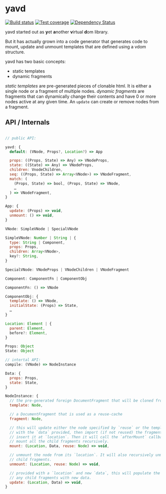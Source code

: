 # yavd

[![Build status][travis-image]][travis-url]
[![Test coverage][codecov-image]][codecov-url]
[![Dependency Status][david-image]][david-url]

yavd started out as **y**et **a**nother **v**irtual **d**om library.

But it has actually grown into a code generator that generates code to mount,
update and unmount templates that are defined using a vdom structure.

yavd has two basic concepts:
* static templates
* dynamic fragments

*static templates* are pre-generated pieces of clonable html. It is either a
single node or a fragment of multiple nodes.
*dynamic fragments* are fragments that can dynamically change their contents
and have 0 or more nodes active at any given time. An `update` can create or
remove nodes from a fragment.

## API / Internals

```js

// public API:

yavd: {
  default: (VNode, Props?, Location?) => App

  props: ((Props, State) => Any) => VNodeProps,
  state: ((State) => Any) => VNodeProps,
  children: VnodeChildren,
  seq: ((Props, State) => Array<VNode>) => VNodeFragment,
  match: (
    (Props, State) => bool, (Props, State) => VNode,
    …
  ) => VNodeFragment,
}

App: {
  update: (Props) => void,
  unmount: () => void,
}

VNode: SimpleVNode | SpecialVNode

SimpleVNode: Number | String | {
  type: String | Component,
  props: Props,
  children: Array<VNode>,
  key?: String,
}

SpecialVNode: VNodeProps | VNodeChildren | VNodeFragment

Component: ComponentFn | ComponentObj

ComponentFn: () => VNode

ComponentObj: {
  template: () => VNode,
  initialState: (Props) => State,
  …
}

Location: Element | {
  parent: Element,
  before?: Element,
}

Props: Object
State: Object

// intertal API:
compile: (VNode) => NodeInstance

Data: {
  props: Props,
  state: State,
}

NodeInstance: {
  // the pre-generated foreign DocumentFragment that will be cloned from
  template: Node,

  // a DocumentFragment that is used as a reuse-cache
  fragment: Node,

  // this will update either the node specified by `reuse` or the template
  // with the `data` provided, then import (if not reused) the fragment and
  // insert it at `location`. Then it will call the `afterMount` callback and
  // mount all the child fragments recursively.
  mount: (Location, Data, reuse: Node) => void,

  // unmount the node from its `location`. It will also recursively unmount any
  // child fragments.
  unmount: (Location, reuse: Node) => void,

  // provided with a `location` and new `data`, this will populate the node and
  // any child fragments with new data.
  update: (Location, Data) => void,
}
```

[travis-image]: https://img.shields.io/travis/Swatinem/yavd.svg?style=flat-square
[travis-url]: https://travis-ci.org/Swatinem/yavd
[codecov-image]: https://img.shields.io/codecov/c/github/Swatinem/yavd.svg?style=flat-square
[codecov-url]: https://codecov.io/github/Swatinem/yavd
[david-image]: http://img.shields.io/david/Swatinem/yavd.svg?style=flat-square
[david-url]: https://david-dm.org/Swatinem/yavd
